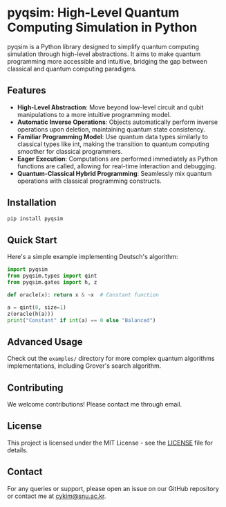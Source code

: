 # pyqsim: High-Level Quantum Computing Simulation in Python

pyqsim is a Python library designed to simplify quantum computing simulation through high-level abstractions. It aims to make quantum programming more accessible and intuitive, bridging the gap between classical and quantum computing paradigms.

## Features

- **High-Level Abstraction**: Move beyond low-level circuit and qubit manipulations to a more intuitive programming model.
- **Automatic Inverse Operations**: Objects automatically perform inverse operations upon deletion, maintaining quantum state consistency.
- **Familiar Programming Model**: Use quantum data types similarly to classical types like int, making the transition to quantum computing smoother for classical programmers.
- **Eager Execution**: Computations are performed immediately as Python functions are called, allowing for real-time interaction and debugging.
- **Quantum-Classical Hybrid Programming**: Seamlessly mix quantum operations with classical programming constructs.

## Installation

```bash
pip install pyqsim
```

## Quick Start

Here's a simple example implementing Deutsch's algorithm:

```python
import pyqsim
from pyqsim.types import qint
from pyqsim.gates import h, z

def oracle(x): return x & ~x  # Constant function

a = qint(0, size=1)
z(oracle(h(a)))
print("Constant" if int(a) == 0 else "Balanced")
```

## Advanced Usage

Check out the `examples/` directory for more complex quantum algorithms implementations, including Grover's search algorithm.

## Contributing

We welcome contributions! Please contact me through email.

## License

This project is licensed under the MIT License - see the [LICENSE](LICENSE) file for details.

## Contact

For any queries or support, please open an issue on our GitHub repository or contact me at [cykim@snu.ac.kr](mailto:cykim@snu.ac.kr).
